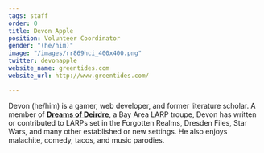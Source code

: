 ```yaml
---
tags: staff
order: 0
title: Devon Apple
position: Volunteer Coordinator
gender: "(he/him)"
image: "/images/rr869hci_400x400.png"
twitter: devonapple
website_name: greentides.com
website_url: http://www.greentides.com/

---
```

Devon (he/him) is a gamer, web developer, and former literature scholar. A member of [**Dreams of Deirdre**](http://www.dreamsofdeirdre.org/), a Bay Area LARP troupe, Devon has written or contributed to LARPs set in the Forgotten Realms, Dresden Files, Star Wars, and many other established or new settings. He also enjoys malachite, comedy, tacos, and music parodies.